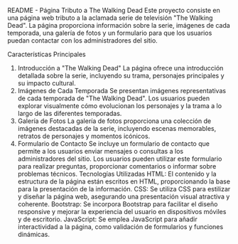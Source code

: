 
README - Página Tributo a The Walking Dead
Este proyecto consiste en una página web tributo a la aclamada serie de televisión "The Walking Dead". La página proporciona información sobre la serie, imágenes de cada temporada, una galería de fotos y un formulario para que los usuarios puedan contactar con los administradores del sitio.

Características Principales
1. Introducción a "The Walking Dead"
La página ofrece una introducción detallada sobre la serie, incluyendo su trama, personajes principales y su impacto cultural.
2. Imágenes de Cada Temporada
Se presentan imágenes representativas de cada temporada de "The Walking Dead". Los usuarios pueden explorar visualmente cómo evolucionan los personajes y la trama a lo largo de las diferentes temporadas.
3. Galería de Fotos
La galería de fotos proporciona una colección de imágenes destacadas de la serie, incluyendo escenas memorables, retratos de personajes y momentos icónicos.
4. Formulario de Contacto
Se incluye un formulario de contacto que permite a los usuarios enviar mensajes o consultas a los administradores del sitio. Los usuarios pueden utilizar este formulario para realizar preguntas, proporcionar comentarios o informar sobre problemas técnicos.
Tecnologías Utilizadas
HTML: El contenido y la estructura de la página están escritos en HTML, proporcionando la base para la presentación de la información.
CSS: Se utiliza CSS para estilizar y diseñar la página web, asegurando una presentación visual atractiva y coherente.
Bootstrap: Se incorpora Bootstrap para facilitar el diseño responsive y mejorar la experiencia del usuario en dispositivos móviles y de escritorio.
JavaScript: Se emplea JavaScript para añadir interactividad a la página, como validación de formularios y funciones dinámicas.

